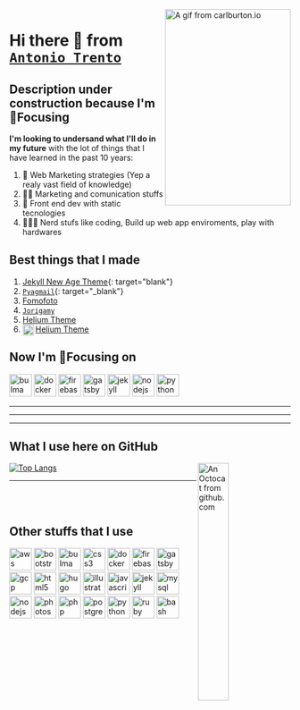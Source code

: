 <img align="right" width="225px" height="351px" title="A gif from carlburton.io" src="https://media.giphy.com/media/3oEduLJSDb3sGT7PQA/source.gif" alt="A gif from carlburton.io" />

# Hi there 👋 from [`Antonio Trento`](https://antoniotrento.net)

## Description under construction because I'm 🎯Focusing 

**I'm looking to undersand what I'll do in my future** with the lot of things that I have learned in the past 10 years:

1. 🚀 Web Marketing strategies (Yep a realy vast field of knowledge)
2. 🧙🏼 Marketing and comunication stuffs
3. 🎨  Front end dev with static tecnologies
4. 👨🏻‍💻 Nerd stufs like coding, Build up web app enviroments, play with hardwares

<!-- Emoji from https://getemoji.com/ -->

## Best things that I made

1. [Jekyll New Age Theme](https://jamstackthemes.dev/theme/jekyll-new-age/){: target="blank"}
2. [`Pyagmail`](https://pyagmail.netlify.app/){: target="_blank"}
3. [Fomofoto](https://fomofoto.net)
4. [`Jorigamy`](https://jorigamy.github.io)
5. [Helium Theme](https://jamstackthemes.dev/theme/jekyll-helium-theme/)
6. <a href="https://jamstackthemes.dev/theme/jekyll-helium-theme/" target="_blank"><img align="left" src="https://www.vectorlogo.zone/logos/jekyllrb/jekyllrb-icon.svg" alt="jekyll" width="20" height="20"/></a> [Helium Theme](https://jamstackthemes.dev/theme/jekyll-helium-theme/)

## Now I'm 🎯Focusing on

<p align="left"><img src="https://raw.githubusercontent.com/gilbarbara/logos/804dc257b59e144eaca5bc6ffd16949752c6f789/logos/bulma.svg" alt="bulma" width="40" height="40"/> <img src="https://devicons.github.io/devicon/devicon.git/icons/docker/docker-original-wordmark.svg" alt="docker" width="40" height="40"/> <img src="https://www.vectorlogo.zone/logos/firebase/firebase-icon.svg" alt="firebase" width="40" height="40"/> <img src="https://www.vectorlogo.zone/logos/gatsbyjs/gatsbyjs-icon.svg" alt="gatsby" width="40" height="40"/> <img src="https://www.vectorlogo.zone/logos/jekyllrb/jekyllrb-icon.svg" alt="jekyll" width="40" height="40"/> <img src="https://devicons.github.io/devicon/devicon.git/icons/nodejs/nodejs-original-wordmark.svg" alt="nodejs" width="40" height="40"/> <img src="https://devicons.github.io/devicon/devicon.git/icons/python/python-original.svg" alt="python" width="40" height="40"/></p>

<!-- ⬆️ Generated by https://rahuldkjain.github.io/gh-profile-readme-generator/ ⬆️ -->

--------------------------------------------------------------------------------

--------------------------------------------------------------------------------

--------------------------------------------------------------------------------

## What I use here on GitHub

<img align="right" width="33%" title="An Octocat from github.com" src="https://octodex.github.com/images/stormtroopocat.jpg" alt="An Octocat from github.com" />

[![Top Langs](https://antonioreadmestats.vercel.app/api/top-langs/?username=antoniotrento&layout=compact)](https://github.com/antoniotrento)

<!-- ⬆️ Generated by https://github.com/antoniotrento/antonioreadmestats ⬆️ -->

--------------------------------------------------------------------------------

<br />
<br />

## Other stuffs that I use

<p align="left"><img src="https://devicons.github.io/devicon/devicon.git/icons/amazonwebservices/amazonwebservices-original-wordmark.svg" alt="aws" width="40" height="40"/> <img src="https://devicons.github.io/devicon/devicon.git/icons/bootstrap/bootstrap-plain.svg" alt="bootstrap" width="40" height="40"/> <img src="https://raw.githubusercontent.com/gilbarbara/logos/804dc257b59e144eaca5bc6ffd16949752c6f789/logos/bulma.svg" alt="bulma" width="40" height="40"/> <img src="https://devicons.github.io/devicon/devicon.git/icons/css3/css3-original-wordmark.svg" alt="css3" width="40" height="40"/> <img src="https://devicons.github.io/devicon/devicon.git/icons/docker/docker-original-wordmark.svg" alt="docker" width="40" height="40"/> <img src="https://www.vectorlogo.zone/logos/firebase/firebase-icon.svg" alt="firebase" width="40" height="40"/> <img src="https://www.vectorlogo.zone/logos/gatsbyjs/gatsbyjs-icon.svg" alt="gatsby" width="40" height="40"/> <img src="https://www.vectorlogo.zone/logos/google_cloud/google_cloud-icon.svg" alt="gcp" width="40" height="40"/> <img src="https://devicons.github.io/devicon/devicon.git/icons/html5/html5-original-wordmark.svg" alt="html5" width="40" height="40"/> <img src="https://api.iconify.design/logos-hugo.svg" alt="hugo" width="40" height="40"/> <img src="https://www.vectorlogo.zone/logos/adobe_illustrator/adobe_illustrator-icon.svg" alt="illustrator" width="40" height="40"/> <img src="https://devicons.github.io/devicon/devicon.git/icons/javascript/javascript-original.svg" alt="javascript" width="40" height="40"/> <img src="https://www.vectorlogo.zone/logos/jekyllrb/jekyllrb-icon.svg" alt="jekyll" width="40" height="40"/> <img src="https://devicons.github.io/devicon/devicon.git/icons/mysql/mysql-original-wordmark.svg" alt="mysql" width="40" height="40"/> <img src="https://devicons.github.io/devicon/devicon.git/icons/nodejs/nodejs-original-wordmark.svg" alt="nodejs" width="40" height="40"/> <img src="https://devicons.github.io/devicon/devicon.git/icons/photoshop/photoshop-plain.svg" alt="photoshop" width="40" height="40"/> <img src="https://devicons.github.io/devicon/devicon.git/icons/php/php-original.svg" alt="php" width="40" height="40"/> <img src="https://devicons.github.io/devicon/devicon.git/icons/postgresql/postgresql-original-wordmark.svg" alt="postgresql" width="40" height="40"/> <img src="https://devicons.github.io/devicon/devicon.git/icons/python/python-original.svg" alt="python" width="40" height="40"/> <img src="https://devicons.github.io/devicon/devicon.git/icons/ruby/ruby-original-wordmark.svg" alt="ruby" width="40" height="40"/> 
<img src="https://www.vectorlogo.zone/logos/gnu_bash/gnu_bash-icon.svg" alt="bash" width="40" height="40"/></p>

<!-- ⬆️ Generated by https://rahuldkjain.github.io/gh-profile-readme-generator/ ⬆️ -->

<!--

<p align="right" width="100%">
    This text is also aligned to the right.<br>
    <img width="33%" src="https://i.stack.imgur.com/RJj4x.png"> 
</p>

--------------------------------------------------------------------------------

**Align left (works fine):**

<img align="left" width="33%" src="https://i.stack.imgur.com/RJj4x.png"> 

**antoniotrento/antoniotrento** is a ✨ _special_ ✨ repository because its `README.md` (this file) appears on your GitHub profile.

Here are some ideas to get you started:

- 🔭 I’m currently working on ...
- 🌱 I’m currently learning ...
- 👯 I’m looking to collaborate on ...
- 🤔 I’m looking for help with ...
- 💬 Ask me about ...
- 📫 How to reach me: ...
- 😄 Pronouns: ...
- ⚡ Fun fact: ...

## Contrib

[![0](https://sourcerer.io/fame/sergey48k/sourcerer-io/sourcerer-app/images/0)](https://sourcerer.io/fame/sergey48k/sourcerer-io/sourcerer-app/links/0)
[![1](https://sourcerer.io/fame/sergey48k/sourcerer-io/sourcerer-app/images/1)](https://sourcerer.io/fame/sergey48k/sourcerer-io/sourcerer-app/links/1)
[![2](https://sourcerer.io/fame/sergey48k/sourcerer-io/sourcerer-app/images/2)](https://sourcerer.io/fame/sergey48k/sourcerer-io/sourcerer-app/links/2)
[![3](https://sourcerer.io/fame/sergey48k/sourcerer-io/sourcerer-app/images/3)](https://sourcerer.io/fame/sergey48k/sourcerer-io/sourcerer-app/links/3)
[![4](https://sourcerer.io/fame/sergey48k/sourcerer-io/sourcerer-app/images/4)](https://sourcerer.io/fame/sergey48k/sourcerer-io/sourcerer-app/links/4)
[![5](https://sourcerer.io/fame/sergey48k/sourcerer-io/sourcerer-app/images/5)](https://sourcerer.io/fame/sergey48k/sourcerer-io/sourcerer-app/links/5)
[![6](https://sourcerer.io/fame/sergey48k/sourcerer-io/sourcerer-app/images/6)](https://sourcerer.io/fame/sergey48k/sourcerer-io/sourcerer-app/links/6)
[![7](https://sourcerer.io/fame/sergey48k/sourcerer-io/sourcerer-app/images/7)](https://sourcerer.io/fame/sergey48k/sourcerer-io/sourcerer-app/links/7)

-->

<!--

https://octodex.github.com/

https://www.xaprb.com/blog/how-to-style-images-with-markdown/

https://gist.github.com/DavidWells/7d2e0e1bc78f4ac59a123ddf8b74932d

https://stackoverflow.com/questions/255170/markdown-and-image-alignment#answer-5054055

https://stackoverflow.com/questions/14675913/changing-image-size-in-markdown

https://github.com/DavidWells/markdown-magic

https://markdown-it.github.io/

https://github.com/github/markup

https://gist.github.com/kivikakk/622b5dcf395e26c49e2334f0eb19e6f9

https://docs.github.com/en/github/writing-on-github/basic-writing-and-formatting-syntax

https://www.webfx.com/tools/emoji-cheat-sheet/

https://commonmark.org/help/tutorial/

https://github.com/ElectricRCAircraftGuy/eRCaGuy_hello_world/blob/master/markdown/github_readme_center_and_align_images.md

https://github.com/matiassingers/awesome-readme

https://github.com/alexandresanlim/Badges4-README.md-Profile

https://rahuldkjain.github.io/gh-profile-readme-generator/

https://towardsdatascience.com/explore-new-github-readme-feature-7d5cc21bf02f

https://zzetao.github.io/awesome-github-profile/

-->

<!--

https://media.giphy.com/media/du3J3cXyzhj75IOgvA/source.gif

https://media.giphy.com/media/xT9IgzoKnwFNmISR8I/source.gif



-->

<!--

![Stormtroopocat](https://octodex.github.com/images/stormtroopocat.jpg){:height="36px" width="36px"}

![Stormtroopocat](https://octodex.github.com/images/stormtroopocat.jpg){: width=50% }

![Stormtroopocat](https://octodex.github.com/images/stormtroopocat.jpg "The Stormtroopocat")

![Alt text][id]

With a reference later in the document defining the URL location:

[id]: https://octodex.github.com/images/dojocat.jpg  "The Dojocat"

| - | - |
|---|---|
| I am text to the left  | ![Stormtroopocat](https://octodex.github.com/images/stormtroopocat.jpg) |
| ![Stormtroopocat](https://octodex.github.com/images/stormtroopocat.jpg) | I am text to the right |

-->

<!-- ⛔️ MD-MAGIC-EXAMPLE:START (TOC:collapse=true&collapseText=Click to expand) -->
<!--<details>
<summary>Click to expand</summary>

- [About](#about)
- [Install](#install)
- [Usage](#usage)
  * [API](#api)
  * [Configuration Options](#configuration-options)
- [CLI Usage](#cli-usage)
- [Transforms](#transforms)
  * [CODE](#code)
  * [REMOTE](#remote)
  * [TOC](#toc)
- [Running Async transforms](#running-async-transforms)
- [🔌 Third Party Plugins](#%F0%9F%94%8C-third-party-plugins)
- [Adding Custom Transforms](#adding-custom-transforms)
- [Plugin Example](#plugin-example)
- [Other usage examples](#other-usage-examples)
- [Custom Transform Demo](#custom-transform-demo)
- [Prior Art](#prior-art)
- [License](#license)

</details>-->
<!-- ⛔️ MD-MAGIC-EXAMPLE:END -->

